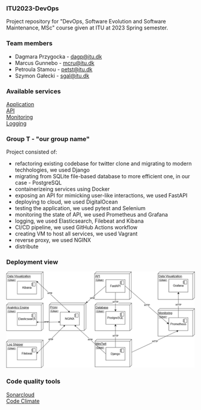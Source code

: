 ### ITU2023-DevOps
Project repository for "DevOps, Software Evolution and Software Maintenance, MSc" course given at ITU at 2023 Spring semester.

### Team members
- Dagmara Przygocka - dagp@itu.dk
- Marcus Gunnebo - mcru@itu.dk
- Petroula Stamou - petst@itu.dk
- Szymon Gałecki - sgal@itu.dk

### Available services
[Application](http://138.68.73.127:8000/)  
[API](http://138.68.73.127:8080/docs)  
[Monitoring](http://138.68.73.127:5003/login)  
[Logging](http://138.68.73.127:5000/app/dashboards#/view/a7d68a00-e5e5-11ed-9430-f1eb680f055e?_g=(filters:!(),refreshInterval:(pause:!t,value:0),time:(from:now-15m,to:now)))


### Group T - "our group name"
Project consisted of:
- refactoring existing codebase for twitter clone and migrating to modern techhologies, we used Django
- migrating from SQLite file-based database to more efficient one, in our case - PostgreSQL
- containerizeing services using Docker
- exposing an API for mimicking user-like interactions, we used FastAPI
- deploying to cloud, we used DigitalOcean
- testing the application, we used pytest and Selenium
- monitoring the state of API, we used Prometheus and Grafana
- logging, we used Elasticsearch, Filebeat and Kibana
- CI/CD pipeline, we used GitHub Actions workflow
- creating VM to host all services, we used Vagrant
- reverse proxy, we used NGINX
- distribute

### Deployment view
![Tux, the Linux mascot](/report/images/Deployment.png)

### Code quality tools
[Sonarcloud](https://sonarcloud.io/project/overview?id=szymongalecki_ITU-MiniTwit)  
[Code Climate](https://codeclimate.com/github/szymongalecki/ITU-MiniTwit)
